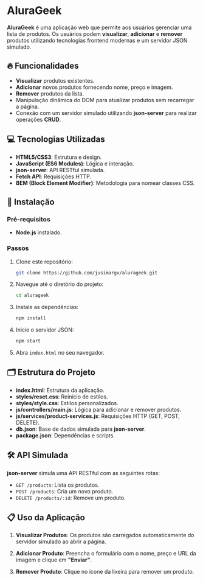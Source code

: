# AluraGeek

**AluraGeek** é uma aplicação web que permite aos usuários gerenciar uma lista de produtos. Os usuários podem **visualizar**, **adicionar** e **remover** produtos utilizando tecnologias frontend modernas e um servidor JSON simulado.

## 🔥 Funcionalidades

- **Visualizar** produtos existentes.
- **Adicionar** novos produtos fornecendo nome, preço e imagem.
- **Remover** produtos da lista.
- Manipulação dinâmica do DOM para atualizar produtos sem recarregar a página.
- Conexão com um servidor simulado utilizando **json-server** para realizar operações **CRUD**.

## 💻 Tecnologias Utilizadas

- **HTML5/CSS3**: Estrutura e design.
- **JavaScript (ES6 Modules)**: Lógica e interação.
- **json-server**: API RESTful simulada.
- **Fetch API**: Requisições HTTP.
- **BEM (Block Element Modifier)**: Metodologia para nomear classes CSS.

## 🚀 Instalação

### Pré-requisitos

- **Node.js** instalado.

### Passos

1. Clone este repositório:

   ```bash
   git clone https://github.com/jusimargv/alurageek.git
   ```

2. Navegue até o diretório do projeto:

   ```bash
   cd alurageek
   ```

3. Instale as dependências:

   ```bash
   npm install
   ```

4. Inicie o servidor JSON:

   ```bash
   npm start
   ```

5. Abra `index.html` no seu navegador.

## 🗂️ Estrutura do Projeto

- **index.html**: Estrutura da aplicação.
- **styles/reset.css**: Reinício de estilos.
- **styles/style.css**: Estilos personalizados.
- **js/controllers/main.js**: Lógica para adicionar e remover produtos.
- **js/services/product-services.js**: Requisições HTTP (GET, POST, DELETE).
- **db.json**: Base de dados simulada para **json-server**.
- **package.json**: Dependências e scripts.

## 🛠️ API Simulada

**json-server** simula uma API RESTful com as seguintes rotas:

- `GET /products`: Lista os produtos.
- `POST /products`: Cria um novo produto.
- `DELETE /products/:id`: Remove um produto.

## 📋 Uso da Aplicação

1. **Visualizar Produtos**: Os produtos são carregados automaticamente do servidor simulado ao abrir a página.
   
2. **Adicionar Produto**: Preencha o formulário com o nome, preço e URL da imagem e clique em **"Enviar"**.
   
3. **Remover Produto**: Clique no ícone da lixeira para remover um produto.